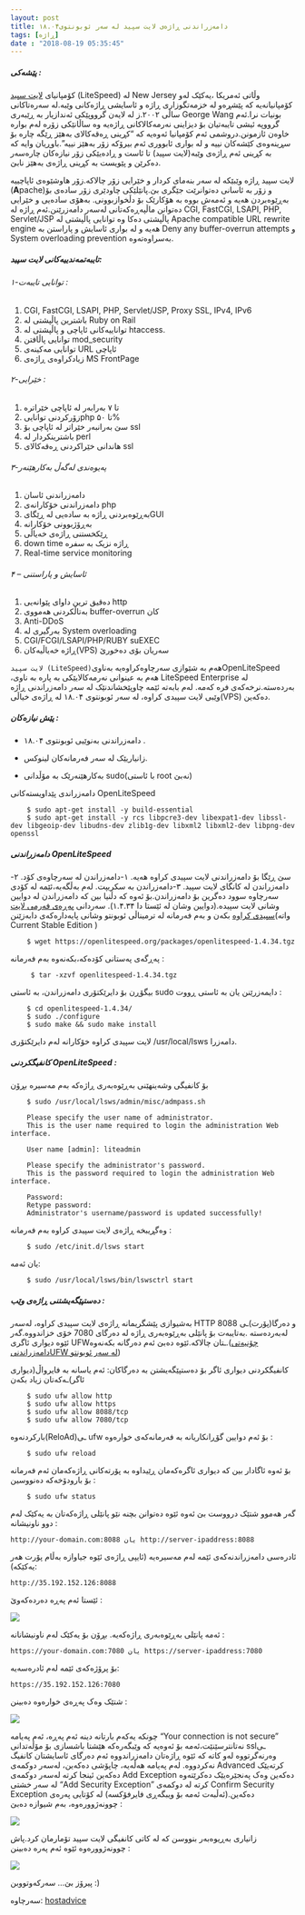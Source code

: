 ```yaml
---
layout: post
title: دامەزراندنی ڕاژەی لایت سپید لە سەر ئوبونتوی۱۸.۰۴
tags: [ڕاژە]
date : "2018-08-19 05:35:45"
---
```


##### پێشەکی :

کۆمپانیای [لایت سپید](https://www.litespeedtech.com/open-source/openlitespeed) (LiteSpeed) لە New Jersey وڵاتی ئەمریکا ،یەکێک لەو کۆمپانیانەیە کە پێشڕەو لە خزمەتگوزاری ڕاژە و ئاسایشی ڕاژەکانی وێبە.لە سەرەتاکانی ساڵی ۲۰۰۲.ز لە لایەن گرووپێکی ئەندازیار بە ڕێبەری George Wang بونیات نرا.ئەم گرووپە ئیشی تایبەتیان بۆ دیزاینی نەرمەکالاکانی ڕاژەیە وە ساڵانێکی زۆرە لەم بوارە خاوەن ئازمونن.دروشمی ئەم کۆمپانیا ئەوەیە کە “کڕینی ڕەقەکالای بەهێز ڕێگە چارە بۆ سڕینەوەی کێشەکان نییە و لە بواری ئابووری ئەم بیرۆکە زۆر بەهێز نییە”.باوڕیان وایە کە بە کڕینی ئەم ڕاژەی وێبە(لایت سپید) تا ئاست و ڕادەیێکی زۆر نیازەکان چارەسەر دەکرێن و پێویست بە کڕینی ڕاژەی بەهێز نابێ.

لایت سپید ڕاژە وێبێکە لە سەر بنەمای کردار و خێرایی زۆر چالاکە.زۆر هاوشێوەی ئاپاچییە (**A**pache)و زۆر بە ئاسانی دەتوانرێت جێگری بێ.پانێلێکی چاودێری زۆر سادەی بۆ بەڕێوەبردن هەیە و ئەمەش بووە بە هۆکارێک بۆ دڵخوازبوونی.
بەهۆی سادەیی و خێرایی دەتوانن ماڵپەڕەکەتانی لەسەر دامەزرێنن.ئەم ڕاژە لە CGI, FastCGI, LSAPI, PHP, Servlet/JSP پاڵپشتی دەکا وە توانایی پاڵپشتی لە Apache compatible URL rewrite engine هەیە و لە بواری ئاسایش و پاراستن بە Deny any buffer-overrun attempts و System overloading prevention بەسراوەتەوە.

##### تایبەتمەندییەکانی لایت سپید:

###### ۱-توانایی تایبەت :

1. CGI, FastCGI, LSAPI, PHP, Servlet/JSP, Proxy
   SSL, IPv4, IPv6
2. باشترین پاڵپشتی لە Ruby on Rail
3. تواناییەکانی ئاپاچی و پاڵپشتی لە htaccess.
4. توانایی پاڵافتن mod_security
5. توانایی مەکینەی URL ئاپاچی
6. زیادکراوەی ڕاژەی MS FrontPage

###### ۲-خێرایی :

1. تا ۷ بەرابەر لە ئاپاچی خێراترە
2. زۆرکردنی تواناییphp تا ۵۰%
3. سێ بەرانبەر خێراتر لە ئاپاچی بۆ ssl
4. باشترینکردار لە perl
5. هاندانی خێراکردنی ڕەقەکالای ssl

###### ۳-پەیوەندی لەگەڵ بەکارهێنەر

1. دامەزراندنی ئاسان
2. دامەزراندنی خۆکارانەی php
3. بەڕێوەبردنی ڕاژە بە سادەیی لە ڕێگایGUI
4. بەڕۆژبوونی خۆکارانە
5. ڕێکخستنی ڕاژەی خەیاڵی
6. down time ڕاژە نزیک بە سفرە
7. Real-time service monitoring

###### ۴ – ئاسایش و پاراستنی

1. دەقیق ترین داوای پێوانەیی http
2. بەتاڵکردنی هەمووی buffer-overrun کان
3. Anti-DDoS
4. بەرگیری لە System overloading
5. CGI/FCGI/LSAPI/PHP/RUBY suEXEC
6. ڕاژە خەیاڵیەکان(VPS) سەریان بۆی دەخورێ

`لایت سپید (LiteSpeed)`هەم بە شێوازی سەرچاوەکراوەیە بەناویOpenLiteSpeed ،هەم بە عینوانی نەرمەکالایێکی بە پارە بە ناوی LiteSpeed Enterprise لە بەردەستە.نرخەکەی فرە کەمە.
لەم بابەتە ئێمە چاوپێخشاندنێک لە سەر دامەزراندنی ڕاژە وێبی لایت سپیدی کراوە، لە سەر ئوبونتوی ۱۸.۰۴ لە ڕاژەی خیاڵی(VPS) دەکەین.

##### پێش نیازەکان :

- دامەزراندنی بەنوێیی ئوبونتوی ۱۸.۰۴ .

- زانیاریێک لە سەر فەرمانەکان لینوکس.

- بەکارهێنەرێک بە مۆڵدانی sudo(با ئاستی root نەبێ)

دامەزراندی پێداویستەکانی OpenLiteSpeed

```shell
    $ sudo apt-get install -y build-essential
    $ sudo apt-get install -y rcs libpcre3-dev libexpat1-dev libssl-dev libgeoip-dev libudns-dev zlib1g-dev libxml2 libxml2-dev libpng-dev openssl
```

##### دامەزراندنی OpenLiteSpeed

سێ ڕێگا بۆ دامەزراندنی لایت سپیدی کراوە هەیە.
۱-دامەزراندن لە سەرچاوەی کۆد.
۲-دامەزراندن لە کانگای لایت سپید.
۳-دامەزراندن بە سکریپت.
لەم بەڵگەیە،ئێمە لە کۆدی سەرچاوە سوود دەگرین بۆ دامەزراندن.بۆ ئەوە کە دڵنیا بین کە دامەزراندن لە دوایین وشانی لایت سپیدە.(دوایین وشان لە ئێستا دا ۱.۴.۳۴).
سەردانی [پەڕەی فەرمی لایت سپیدی کراوە](https://openlitespeed.org/downloads/) بکەن و بەم فەرمانە لە ترمیناڵی ئوبونتو وشانی پایەدارەکەی دابەزێنن(واتە Current Stable Edition )

```shell
    $ wget https://openlitespeed.org/packages/openlitespeed-1.4.34.tgz
```

پەڕگەی پەستانی کۆدەکە،بکەنەوە بەم فەرمانە :

```shell
     $ tar -xzvf openlitespeed-1.4.34.tgz
```

بیگۆڕن بۆ دایرێکتۆری دامەزراندن، بە ئاستی sudo دایمەزرێنن یان بە ئاستی ڕووت :

```shell
    $ cd openlitespeed-1.4.34/
    $ sudo ./configure
    $ sudo make && sudo make install
```

لایت سپیدی کراوە خۆکارانە لەم دایرێکتۆری /usr/local/lsws دامەزرا.

##### کانفیگکردنی OpenLiteSpeed :

بۆ کانفیگی وشەینهێنی بەڕێوەبەری ڕاژەکە بەم مەسیرە بڕۆن

```shell
    $ sudo /usr/local/lsws/admin/misc/admpass.sh
     
    Please specify the user name of administrator.
    This is the user name required to login the administration Web interface.
     
    User name [admin]: liteadmin
     
    Please specify the administrator's password.
    This is the password required to login the administration Web interface.
     
    Password:
    Retype password:
    Administrator's username/password is updated successfully!
```

وەگڕیبخە ڕاژەی لایت سپیدی کراوە بەم فەرمانە :

```shell
    $ sudo /etc/init.d/lsws start
```

یان ئەمە:

```shell
    $ sudo /usr/local/lsws/bin/lswsctrl start
```

##### دەستپێگەیشتنی ڕاژەی وێب :

بەشیوازی پێشگریمانە ڕاژەی لایت سپیدی کراوە، لەسەر HTTP و دەرگا(پۆرت)ـی 8088 لەبەردەستە .بەتایبەت بۆ پانێلی بەڕێوەبەری ڕاژە لە دەرگای 7080 خۆی خزاندووە.گەر ئێوە دیواری ئاگری UFWـتان چالاکە.ئێوە دەبێ ئەم دەرگانە بکەنەوە.([چۆنیەتی دامەزراندنیUFW لە سەر ئوبونتو](https://qezwan.ir/?p=2447))

کانفیگکردنی دیواری ئاگر بۆ دەستپێگەیشتن بە دەرگاکان:
ئەم یاسانە بە فایرواڵ(دیواری ئاگر)ـەکەتان زیاد بکەن

```shell
    $ sudo ufw allow http
    $ sudo ufw allow https
    $ sudo ufw allow 8088/tcp
    $ sudo ufw allow 7080/tcp
```

بارکردنەوە(ReloAd)ـی ufw بۆ ئەم دوایین گۆڕانکاریانە بە فەرمانەکەی خوارەوە :

```shell
    $ sudo ufw reload
```

بۆ ئەوە ئاگادار بین کە دیواری ئاگرەکەمان ڕێیداوە بە پۆرتەکانی ڕاژەکەمان ئەم فەرمانە بۆ بارودۆخەکە دەنووسین :

```shell
    $ sudo ufw status
```

گەر هەموو شتێک درووست بێ ئەوە ئێوە دەتوانن بچنە نێو پانێلی ڕاژەکەتان بە یەکێک لەم دوو ناونیشانە :

```
http://your-domain.com:8088 یان http://server-ipaddress:8088
```

ئادرەسی دامەزراندنەکەی ئێمە لەم مەسیرەیە (ئایپی ڕاژەی ئێوە جیاوازە بەڵام پۆرت هەر یەکێکە):

```
http://35.192.152.126:8088
```

ئێستا ئەم پەڕە دەردەکەوێ :

![](/server/images/9-1.png)

ئەمە پانێلی بەڕێوەبەری ڕاژەکەیە.
بڕۆن بۆ یەکێک لەم ناونیشانانە :

```
https://your-domain.com:7080 یان https://server-ipaddress:7080
```

بۆ پرۆژەکەی ئێمە لەم ئادرەسەیە:

```
https://35.192.152.126:7080
```

شتێک وەک پەڕەی خوارەوە دەبینن :

![](/server/images/9-2.png)

چونکە یەکەم بارتانە دینە ئەم پەڕە، ئەم پەیامە “Your connection is not secure” نەتانترسێنێت،ئەمە بۆ ئەوەیە کە وێبگەرەکە هێشتا باشسازی بۆ مۆڵەتدانی sslـی وەرنەگرتووە لەو کاتە کە ئێوە ڕاژەتان دامەزراندووە ئەم دەرگای ئاسایشتان کانفیگ نەکردووە.
لەم پەیامە هەڵەیە، چاپۆشی دەکەین، لەسەر دوکمەی Advanced کرتەیێک دەکەین ئینجا کرتە لەسەر دوکمەی Add Exception دەکەین وەک پەنجێرەیێک دەکرێتەوە لە سەر خشتی “Add Security Exception” کرتە لە دوکمەی Confirm Security Exception دەکەین.(ئەڵبەت ئەمە بۆ ویبگەڕی فایرفۆکسە)
لە کۆتایی پەرەی چوونەژوورەوە، بەم شیوازە دەبێ :

![](/server/images/9-3.png)

 

زانیاری بەڕیوەبەر بنووسن کە لە کاتی کانفیگی لایت سپید تۆمارمان کرد.پاش چوونەژوورەوە ئێوە ئەم پەرە دەبینن :

![](/server/images/9-4.png)

پیرۆز بێ…
سەرکەوتووبن :)

سەرچاوە: [hostadvice](https://hostadvice.com/how-to/how-to-install-litespeed-web-server-on-an-ubuntu-18-04-vps-or-dedicated-server/) 
